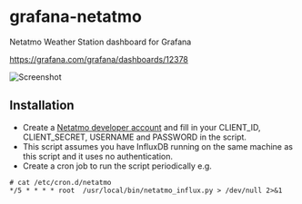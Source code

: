 # grafana-netatmo
Netatmo Weather Station dashboard for Grafana

https://grafana.com/grafana/dashboards/12378

![Screenshot](https://raw.githubusercontent.com/florianbeer/grafana-netatmo/master/screenshot.png)

## Installation

* Create a [Netatmo developer account](https://dev.netatmo.com/apidocumentation) and fill in your CLIENT_ID, CLIENT_SECRET, USERNAME and PASSWORD in the script.
* This script assumes you have InfluxDB running on the same machine as this script and it uses no authentication.
* Create a cron job to run the script periodically e.g.

```
# cat /etc/cron.d/netatmo
*/5 * * * * root  /usr/local/bin/netatmo_influx.py > /dev/null 2>&1
```

